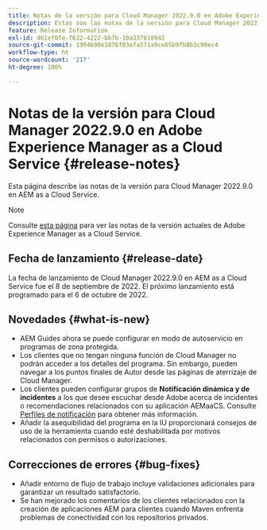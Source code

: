 ```yaml
---
title: Notas de la versión para Cloud Manager 2022.9.0 en Adobe Experience Manager as a Cloud Service
description: Estas son las notas de la versión para Cloud Manager 2022.9.0 en AEM as a Cloud Service.
feature: Release Information
exl-id: d61ef0fe-f632-4222-bb7b-10a337010942
source-git-commit: 1994b90e3876f03efa571a9ce65b9fb8b3c90ec4
workflow-type: ht
source-wordcount: '217'
ht-degree: 100%

---
```


# Notas de la versión para Cloud Manager 2022.9.0 en Adobe Experience Manager as a Cloud Service {#release-notes}

Esta página describe las notas de la versión para Cloud Manager 2022.9.0 en AEM as a Cloud Service.

>[!NOTE]
>
>Consulte [esta página](/help/release-notes/release-notes-cloud/release-notes-current.md) para ver las notas de la versión actuales de Adobe Experience Manager as a Cloud Service.

## Fecha de lanzamiento {#release-date}

La fecha de lanzamiento de Cloud Manager 2022.9.0 en AEM as a Cloud Service fue el 8 de septiembre de 2022. El próximo lanzamiento está programado para el 6 de octubre de 2022.

## Novedades {#what-is-new}

* AEM Guides ahora se puede configurar en modo de autoservicio en programas de zona protegida.
* Los clientes que no tengan ninguna función de Cloud Manager no podrán acceder a los detalles del programa. Sin embargo, pueden navegar a los puntos finales de Autor desde las páginas de aterrizaje de Cloud Manager.
* Los clientes pueden configurar grupos de **Notificación dinámica y de incidentes** a los que desee escuchar desde Adobe acerca de incidentes o recomendaciones relacionados con su aplicación AEMaaCS. Consulte [Perfiles de notificación](/help/journey-onboarding/notification-profiles.md) para obtener más información.
* Añadir la asequibilidad del programa en la IU proporcionará consejos de uso de la herramienta cuando esté deshabilitada por motivos relacionados con permisos o autorizaciones.

## Correcciones de errores {#bug-fixes}

* Añadir entorno de flujo de trabajo incluye validaciones adicionales para garantizar un resultado satisfactorio.
* Se han mejorado los comentarios de los clientes relacionados con la creación de aplicaciones AEM para clientes cuando Maven enfrenta problemas de conectividad con los repositorios privados.
